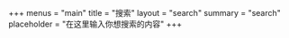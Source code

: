 +++
menus = "main"
title = "搜索"
layout = "search"
summary = "search"
placeholder = "在这里输入你想搜索的内容"
+++
